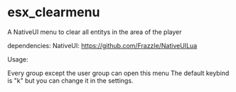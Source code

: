 # esx_clearmenu
A NativeUI menu to clear all entitys in the area of the player

dependencies: NativeUI: https://github.com/FrazzIe/NativeUILua

Usage: 

Every group except the user group can open this menu
The default keybind is "k" but you can change it in the settings.
